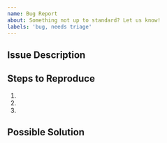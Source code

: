 ```yaml
---
name: Bug Report
about: Something not up to standard? Let us know!
labels: 'bug, needs triage'
---
```


<!--
Issue tracker is **ONLY** used for reporting bugs. NO NEW FEATURE REQUESTS ACCEPTED.

Are you looking for help with getting started on Reaction? Please visit our [Reaction documentation](https://docs.reactioncommerce.com/reaction-docs/trunk/getting-started-developing-with-reaction).


Prerequisites
* [ ] Are you running the latest version?
* [ ] Are you able to consistently reproduce the issue?
* [ ] Did you search the issue queue for existing issue? [Search issues](https://github.com/reactioncommerce/reaction/issues)
-->

## Issue Description
<!--
Providing a clear description of the issue will enable a developer to quickly reproduce and understand the issue. Please provide a detailed description including images, animation and/or videos. Please add terminal output and stack traces.
-->

## Steps to Reproduce
<!--
Please provide starting context, i.e. logged in as a user, configure a particular payment method.
-->
1.
2.
3.

## Possible Solution
<!--
Not obligatory, but suggest a fix/reason for the bug
-->
